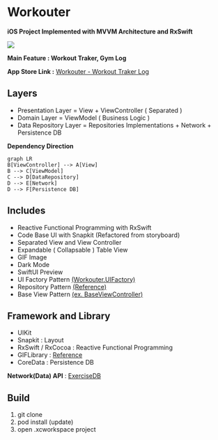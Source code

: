 

# Workouter
**iOS Project Implemented with MVVM Architecture and RxSwift** 

![](https://github.com/JongHyunLee84/Workouter/assets/112399028/82bc0c6a-45c0-403e-be6e-b3959059f5bc)

**Main Feature : Workout Traker, Gym Log** 

**App Store Link :** <a href="https://apps.apple.com/kr/app/workouter-workout-tracker-log/id6447367318" target="_blank">Workouter - Workout Traker Log</a>

## Layers
-  Presentation Layer = View + ViewController ( Separated )
- Domain Layer = ViewModel ( Business Logic )
-  Data Repository Layer = Repositories Implementations + Network + Persistence DB

**Dependency Direction**
```mermaid
graph LR
B[ViewController] --> A[View]
B --> C[ViewModel]
C --> D[DataRepository]
D --> E[Network]
D --> F[Persistence DB]
```
## Includes
- Reactive Functional Programming with RxSwift
- Code Base UI with Snapkit (Refactored from storyboard)
- Separated View and View Controller
- Expandable ( Collapsable ) Table View 
- GIF Image
- Dark Mode
- SwiftUI Preview
- UI Factory Pattern <a href="https://github.com/JongHyunLee84/Workouter/blob/main/Workouter/Utilities/UI/UIFactory.swift" target="_blank">(Workouter.UIFactory)</a>
- Repository Pattern <a href="https://github.com/kudoleh/iOS-Clean-Architecture-MVVM/tree/master/ExampleMVVM/Domain/Interfaces/Repositories" target="_blank">(Reference)</a>
- Base View Pattern <a href="https://github.com/JongHyunLee84/Workouter/blob/main/Workouter/Utilities/UI/BaseUI/BaseViewController.swift" target="_blank">(ex. BaseViewController)</a>
## Framework and Library
- UIKit
- Snapkit : Layout
- RxSwift / RxCocoa : Reactive Functional Programming
- GIFLibrary : <a href="https://github.com/kiritmodi2702/GIF-Swift/blob/master/GIF-Swift/iOSDevCenters+GIF.swift" target="_blank">Reference</a>
- CoreData : Persistence DB

**Network(Data) API**  :  <a href="https://rapidapi.com/justin-WFnsXH_t6/api/exercisedb/" target="_blank">ExerciseDB</a>
## Build
1. git clone
2. pod install (update)
3. open .xcworkspace project
